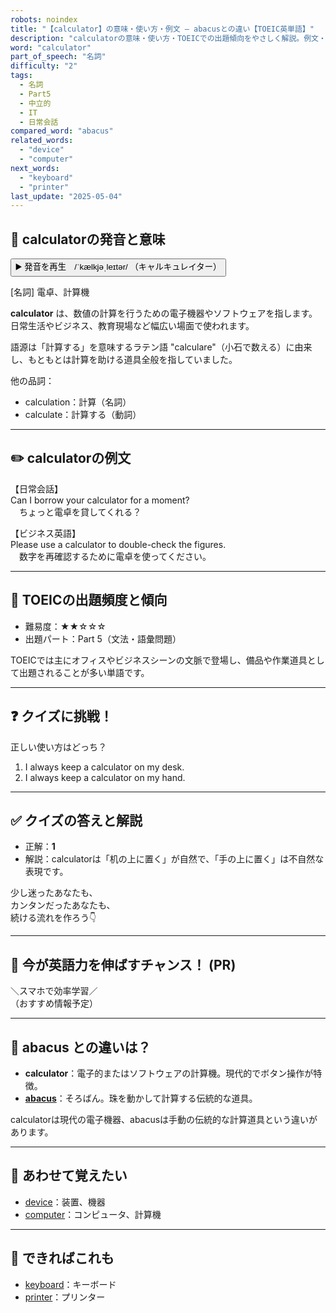 ```yaml
---
robots: noindex
title: "【calculator】の意味・使い方・例文 ― abacusとの違い【TOEIC英単語】"
description: "calculatorの意味・使い方・TOEICでの出題傾向をやさしく解説。例文・クイズ付きでabacusとの違いもわかりやすく学べます。"
word: "calculator"
part_of_speech: "名詞"
difficulty: "2"
tags:
  - 名詞
  - Part5
  - 中立的
  - IT
  - 日常会話
compared_word: "abacus"
related_words:
  - "device"
  - "computer"
next_words:
  - "keyboard"
  - "printer"
last_update: "2025-05-04"
---
```


## 🔰 calculatorの発音と意味

<button class="play-audio" onclick="playTTS('calculator')">
  <span class="play-audio-main">
    ▶️ 発音を再生　/ˈkælkjəˌleɪtər/
  </span>
  <span class="play-audio-sub">
    （キャルキュレイター）
  </span>
</button>

[名詞] 電卓、計算機

**calculator** は、数値の計算を行うための電子機器やソフトウェアを指します。日常生活やビジネス、教育現場など幅広い場面で使われます。

語源は「計算する」を意味するラテン語 "calculare"（小石で数える）に由来し、もともとは計算を助ける道具全般を指していました。

他の品詞：  
- calculation：計算（名詞）
- calculate：計算する（動詞）

---

## ✏️ calculatorの例文

【日常会話】  
Can I borrow your calculator for a moment?  
　ちょっと電卓を貸してくれる？

【ビジネス英語】  
Please use a calculator to double-check the figures.  
　数字を再確認するために電卓を使ってください。

---

## 🎯 TOEICの出題頻度と傾向

- 難易度：★★☆☆☆
- 出題パート：Part 5（文法・語彙問題）

TOEICでは主にオフィスやビジネスシーンの文脈で登場し、備品や作業道具として出題されることが多い単語です。

---

## ❓ クイズに挑戦！

正しい使い方はどっち？

1. I always keep a calculator on my desk.  
2. I always keep a calculator on my hand.

---

## ✅ クイズの答えと解説

- 正解：**1**
- 解説：calculatorは「机の上に置く」が自然で、「手の上に置く」は不自然な表現です。

少し迷ったあなたも、  
カンタンだったあなたも、  
続ける流れを作ろう👇️

---

## 🚀 今が英語力を伸ばすチャンス！ (PR)

<div class="info-center">
＼スマホで効率学習／<br>  
（おすすめ情報予定）
</div>

---

## 🤔  abacus との違いは？

- **calculator**：電子的またはソフトウェアの計算機。現代的でボタン操作が特徴。
- **[abacus](/word/abacus/)**：そろばん。珠を動かして計算する伝統的な道具。

calculatorは現代の電子機器、abacusは手動の伝統的な計算道具という違いがあります。

---

## 🧩 あわせて覚えたい

- [device](/word/device/)：装置、機器
- [computer](/word/computer/)：コンピュータ、計算機

---

## 📖 できればこれも

- [keyboard](/word/keyboard/)：キーボード
- [printer](/word/printer/)：プリンター

<!-- cvid: aid26_bid05 -->
